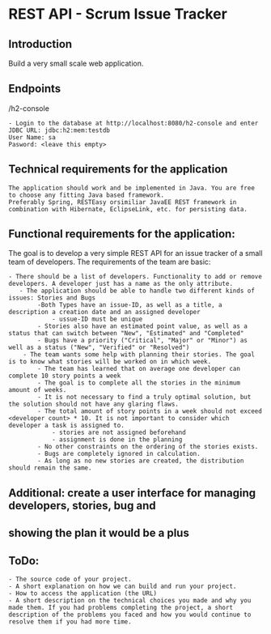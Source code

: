 # REST API - Scrum Issue Tracker

## Introduction

Build a very small scale web application.

## Endpoints

/h2-console
```
- Login to the database at http://localhost:8080/h2-console and enter
JDBC URL: jdbc:h2:mem:testdb
User Name: sa
Pasword: <leave this empty>
```

## Technical requirements for the application

```
The application should work and be implemented in Java. You are free to choose any fitting Java based framework. 
Preferably Spring, RESTEasy orsimiliar JavaEE REST framework in combination with Hibernate, EclipseLink, etc. for persisting data.
```
## Functional requirements for the application:

The goal is to develop a very simple REST API for an issue tracker of a small team of developers. The requirements of the team are basic:

```
- There should be a list of developers. Functionality to add or remove developers. A developer just has a name as the only attribute.
   - The application should be able to handle two different kinds of issues: Stories and Bugs
        -Both Types have an issue-ID, as well as a title, a description a creation date and an assigned developer
            - ussue-ID must be unique
        - Stories also have an estimated point value, as well as a status that can switch between "New", "Estimated" and "Completed"
        - Bugs have a priority ("Critical", "Major" or "Minor") as well as a status ("New", "Verified" or "Resolved")
    - The team wants some help with planning their stories. The goal is to know what stories will be worked on in which week.
        - The team has learned that on average one developer can complete 10 story points a week
        - The goal is to complete all the stories in the minimum amount of weeks.
        - It is not necessary to find a truly optimal solution, but the solution should not have any glaring flaws.
        - The total amount of story points in a week should not exceed <developer count> * 10. It is not important to consider which
developer a task is assigned to.
            - stories are not assigned beforehand
            - assignment is done in the planning
        - No other constraints on the ordering of the stories exists.
        - Bugs are completely ignored in calculation.
        - As long as no new stories are created, the distribution should remain the same.
```
## Additional: create a user interface for managing developers, stories, bug and

## showing the plan it would be a plus

## ToDo:

```
- The source code of your project.
- A short explanation on how we can build and run your project.
- How to access the application (the URL)
- A short description on the technical choices you made and why you made them. If you had problems completing the project, a short
description of the problems you faced and how you would continue to resolve them if you had more time.
```

